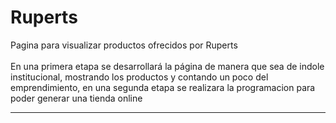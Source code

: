 # Ruperts
Pagina para visualizar productos ofrecidos por Ruperts
<br>
<br>
En una primera etapa se desarrollará la página de manera que sea de indole institucional, mostrando los productos y contando un poco del emprendimiento, en una segunda etapa se realizara la programacion para poder generar una tienda online
<hr>
